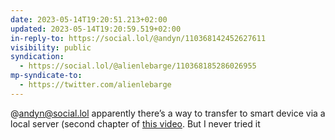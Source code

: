 ```yaml
---
date: 2023-05-14T19:20:51.213+02:00
updated: 2023-05-14T19:20:59.519+02:00
in-reply-to: https://social.lol/@andyn/110368142452627611
visibility: public
syndication:
  - https://social.lol/@alienlebarge/110368185286026955
mp-syndicate-to:
  - https://twitter.com/alienlebarge
---
```

@andyn@social.lol apparently there’s a way to transfer to smart device via a local server (second chapter of [this video](https://youtu.be/KdUvPcGbmhk). But I never tried it
